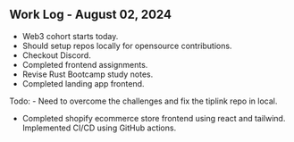 ## Work Log - August 02, 2024

- Web3 cohort starts today.
- Should setup repos locally for opensource contributions.
- Checkout Discord.
- Completed frontend assignments.
- Revise Rust Bootcamp study notes.
- Completed landing app frontend.


Todo:
    - Need to overcome the challenges and fix the tiplink repo in local.

- Completed shopify ecommerce store frontend using react and tailwind. Implemented CI/CD using GitHub actions.